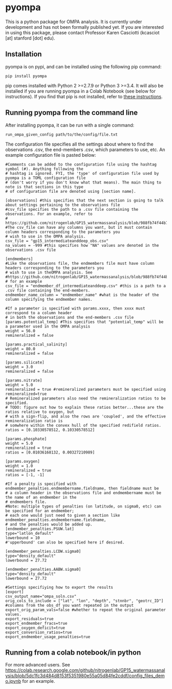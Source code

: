 # pyompa
This is a python package for OMPA analysis. It is currently under development and has not been formally published yet. If you are interested in using this package, please contact Professor Karen Casciotti (kcasciot [at] stanford [dot] edu).

## Installation

pyompa is on pypi, and can be installed using the following pip command:
```
pip install pyompa
```
pip comes installed with Python 2 >=2.7.9 or Python 3 >=3.4. It will also be installed if you are running pyompa in a Colab Notebook (see below for instructions). If you find that pip is not installed, refer to [these instructions](https://pip.pypa.io/en/stable/installing/).

## Running pyompa from the command line

After installing pyompa, it can be run with a single command:
```
run_ompa_given_config path/to/the/config/file.txt
```
The configuration file specifies all the settings about where to find the observations .csv, the end-members .csv, which parameters to use, etc. An example configuration file is pasted below:

```
#Comments can be added to the configuration file using the hashtag symbol (#). Anything following the
# hashtag is ignored. FYI, the 'type' of configuration file used by pyompa is a TOML configuration file
# (don't worry if you don't know what that means). The main thing to note is that sections in this type
# of configuration file are denoted using [section name].

[observations] #this specifies that the next section is going to talk about settings pertaining to the observations file
#csv_file specifies the path to a .csv file containing the observations. For an example, refer to
# https://github.com/nitrogenlab/GP15_watermassanalysis/blob/988fb74f44b7c62b32c6a11752a9bcbb06471783/gp15_intermediateanddeep_obs.csv
#The csv_file can have any columns you want, but it must contain column headers corresponding to the parameters you
# wish to use in the OMPA analysis.
csv_file = "gp15_intermediateanddeep_obs.csv"
na_values = -999 #this specifies how "NA" values are denoted in the observations .csv file

[endmembers]
#Like the observations file, the endmembers file must have column headers corresponding to the parameters you
# wish to use in theOMPA analysis. See
#https://github.com/nitrogenlab/GP15_watermassanalysis/blob/988fb74f44b7c62b32c6a11752a9bcbb06471783/endmember_df_intermediateanddeep.csv
# for an example
csv_file = "endmember_df_intermediateanddeep.csv" #this is a path to a .csv file containing the end-members.
endmember_name_column = "endmember_name" #what is the header of the column specifying the endmember names.

#If a parameter is specified with params.xxxx, then xxxx must correspond to a column header
# in both the observations and the end-members .csv file
[params.potential_temp] #This specifies that "potential_temp" will be a parameter used in the OMPA analysis
weight = 56.0
remineralized = false

[params.practical_salinity]
weight = 80.0
remineralized = false

[params.silicate]
weight = 3.0
remineralized = false

[params.nitrate]
weight = 5.0
remineralized = true #remineralized parameters must be specified using remineralized=true
# Remineralized parameters also need the remineralization ratios to be specified.
# TODO: figure out how to explain these ratios better...these are the ratios relative to oxygen, but
# with a sign-flip, and also the rows are 'coupled', and the effective remineralization ratio is
# somwhere within the convex hull of the specified redifield ratios.
ratios = [0.10330578512, 0.10330578512]

[params.phosphate]
weight = 5.0
remineralized = true
ratios = [0.01036168132, 0.00327210989]

[params.oxygen]
weight = 1.0
remineralized = true
ratios = [-1, -1]

#If a penalty is specified with endmember_penalties.endmembername.fieldname, then fieldname must be
# a column header in the observations file and endmembername must be the name of an endmember in the
# endmembers file.
#Note: multiple types of penalties (on latitude, on sigma0, etc) can be specified for an endmember;
# each one would just need to given a section like endmember_penalties.endmembername.fieldname,
# and the penalties would be added up.
[endmember_penalties.PSUW.lat]
type="latlon_default"
lowerbound = 10
#'upperbound' can also be specified here if desired.

[endmember_penalties.LCDW.sigma0]
type="density_default"
lowerbound = 27.72

[endmember_penalties.AABW.sigma0]
type="density_default"
lowerbound = 27.72

#Settings specifiying how to export the results
[export]
csv_output_name="ompa_soln.csv"
orig_cols_to_include = ["lat", "lon", "depth", "stnnbr", "geotrc_ID"] #columns from the obs_df you want repeated in the output
export_orig_param_vals=false #whether to repeat the original parameter values.
export_residuals=true
export_endmember_fracs=true
export_oxygen_deficit=true
export_conversion_ratios=true
export_endmember_usage_penalties=true
```

## Running from a colab notebook/in python
For more advanced users. See https://colab.research.google.com/github/nitrogenlab/GP15_watermassanalysis/blob/5dc1fc3d484d8153f5351980e55a05d84fe2cddf/config_files_demo.ipynb for an example.
